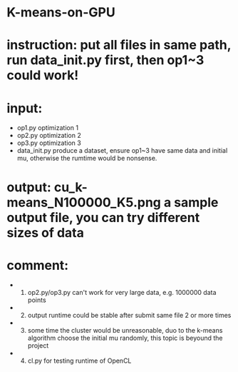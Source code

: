 # K-means-on-GPU
# instruction: put all files in same path, run data_init.py first, then op1~3 could work!

# input:	
* op1.py		optimization 1
* op2.py		optimization 2
* op3.py		optimization 3
* data_init.py	produce a dataset, ensure op1~3 have same data and initial mu, otherwise the rumtime would be nonsense.

# output:	cu_k-means_N100000_K5.png	a sample output file, you can try different sizes of data
	

# comment:
* 1. op2.py/op3.py can't work for very large data, e.g. 1000000 data points
* 2. output runtime could be stable after submit same file 2 or more times
* 3. some time the cluster would be unreasonable, duo to the k-means algorithm choose the initial mu randomly, this topic is beyound the project
* 4. cl.py for testing runtime of OpenCL
